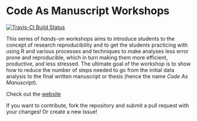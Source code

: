 # Code As Manuscript Workshops

[![Travis-CI Build Status](https://travis-ci.org/codeasmanuscript/rworkshops.svg?branch=master)](https://travis-ci.org/codeasmanuscript/rworkshops)

This series of *hands-on* workshops aims to introduce students to the concept of
research reproducibility and to get the students practicing with using R and
various processes and techniques to make analyses less error prone and
reproducible, which in turn making them more efficient, productive, and less stressed.
The ultimate goal of the workshop is to show how to reduce the number of steps
needed to go from the initial data analysis to the final written manuscript or
thesis (hence the name *Code As Manuscript*).

Check out the [website](http://codeasmanuscript.org)

If you want to contribute, fork the repository and submit a pull request with 
your changes! Or create a new Issue!
